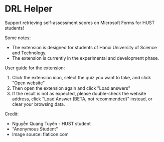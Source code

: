 # DRL Helper
Support retrieving self-assessment scores on Microsoft Forms for HUST students!

Some notes:
- The extension is designed for students of Hanoi University of Science and Technology.
- The extension is currently in the experimental and development phase.

User guide for the extension:
1. Click the extension icon, select the quiz you want to take, and click "Open website"
2. Then open the extension again and click "Load answers"
3. If the result is not as expected, please double-check the website address, click "Load Answer (BETA, not recommended)" instead, or clear your browsing data.

Credit: 
  - Nguyễn Quang Tuyến - HUST student
  - "Anonymous Student"
  - Image source: flaticon.com
